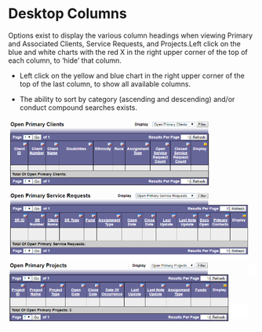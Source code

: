 # Desktop Columns

Options exist to display the various column headings when viewing Primary and 
Associated Clients, Service Requests, and Projects.Left click on the blue and white 
charts with the red X in the right upper corner of the top of each column, to ‘hide’ that 
column. 

* Left click on the yellow and blue chart in the right upper corner of the top of the last column, to show all available columns. 

* The ability to sort by category (ascending and descending) and/or conduct compound searches exists. 

![Desktop columns](images/desktop-columns.png)